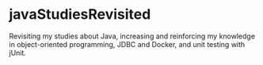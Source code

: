 # javaStudiesRevisited
Revisiting my studies about Java, increasing and reinforcing my knowledge in object-oriented programming, JDBC and Docker, and unit testing with jUnit.
